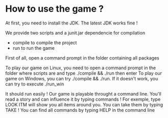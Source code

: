 # How to use the game ?
At first, you need to install the JDK. The latest JDK works fine !

We provide two scripts and a junit.jar dependencie for compilation
- compile to compile the project
- run to run the game

First of all, open a command prompt in the folder containing all packages

To play our game on Linux, you need to open a command prompt in the folder where scripts are and type ./compile && ./run then enter
To play our game on Windows, you can try ./compile && ./run. If it doesn't work, you can try to execute ./run_win

It should run easily ! Our game is playable throught a command line. 
You'll read a story and can influence it by typing commands ! For exemple, type LOOK ITM will show you all items around you. 
You can take them by typing TAKE <name of the item> !
You can find all commands by typing HELP in the command line
